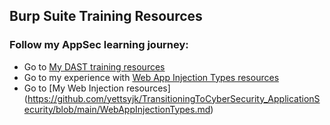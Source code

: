 ## Burp Suite Training Resources




### Follow my AppSec learning journey:
- Go to [My DAST training resources](https://github.com/yettsyjk/TransitioningToCyberSecurity_ApplicationSecurity/blob/main/DAST_resource.md)
- Go to my experience with [Web App Injection Types resources](https://github.com/yettsyjk/TransitioningToCyberSecurity_ApplicationSecurity/blob/main/WebAppInjectionTypes.md)
- Go to  [My Web Injection resources] (https://github.com/yettsyjk/TransitioningToCyberSecurity_ApplicationSecurity/blob/main/WebAppInjectionTypes.md)
